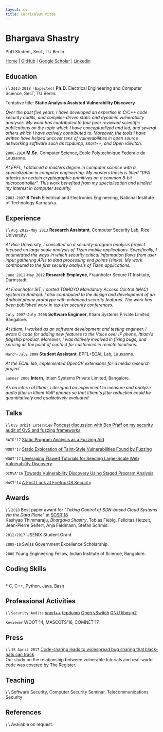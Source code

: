 ```yaml
---
layout: cv
title: Curriculum Vitae
---
```

# Bhargava Shastry
PhD Student, SecT, TU Berlin.

<div id="webaddress">
<a href="/index.html">Home</a>
| <i class="fa fa-github"></i> <a href="https://github.com/bshastry">GitHub</a>
| <i class="fa fa-google"></i> <a href="https://scholar.google.com/citations?hl=en&user=lsdZxf8AAAAJ&view_op=list_works&sortby=pubdate">Google Scholar</a>
| <i class="fa fa-linkedin-square"></i> <a href="https://www.linkedin.com/in/bhargavashastry">Linkedin</a>
</div>

## Education
\\
\\
`2013-2018 (Expected)`
__Ph.D__. Electrical Engineering and Computer Science, SecT, TU Berlin.

Tentative title: __Static Analysis Assisted Vulnerability Discovery__

*Over the past five years, I have developed an expertise in C/C++ code security audits, and compiler-driven static and dynamic vulnerability analyses. My work has contributed to four peer reviewed scientific publications on the topic which I have conceptualized and led, and several others which I have actively contributed to. Moreover, the tools I have written have helped uncover tens of vulnerabilities in open source networking software such as tcpdump, snort++, and Open vSwitch.*

`2008-2010`
__M.Sc.__ Computer Science, Ecole Polytechnique Federale de Lausanne.

*At EPFL, I obtained a masters degree in computer science with a specialization in computer engineering. My masters thesis is titled "DPA attacks on certain cryptographic primitives on a common 8-bit microcontroller". This work benefited from my specialisation and kindled my interest in computer security.*

`2003-2007`
__B.Tech__ Electrical and Electronics Engineering, National Institute of Technology Karnataka.

## Experience
\\
\\
`Aug 2012-May 2013`
__Research Assistant__, Computer Security Lab, Rice University.

*At Rice University, I consulted on a security-program analysis project focused on large scale analysis of Tizen mobile applications. Specifically, I enumerated the ways in which security critical information flows from user input gathering APIs to data processing end points (sinks). My work contributed to the first security analysis of Tizen applications.*

`June 2011-May 2012`
__Research Employee__, Fraunhofer Secure IT Institute, Darmstadt.

*At Fraunhofer SIT, I ported TOMOYO Mandatory Access Control (MAC) system to Android. I also contributed to the design and development of an Android phone prototype with enhanced security features. The work has been published work in top-tier security conferences.*

`July 2007-July 2008`
__Software Engineer__, Ittiam Systems Private Limited, Bangalore.

*At Ittiam, I worked as an software development and testing engineer. I wrote C code for adding new features to the Voice over IP phone, Ittiam's flagship product. Moreover, I was actively involved in fixing bugs, and serving as the point of contact for customers in remote locations.*

`March-July 2009`
__Student Assistant__, EPFL+ECAL Lab, Lausanne.

*At the ECAL lab, Implemented OpenCV extensions for a media research project.*

`Summer 2006`
__Intern__, Ittiam Systems Private Limited, Bangalore.

*As an intern at Ittiam, I designed an experiment to measure and analyze audio jitter in Ittiam VoIP phones so that Ittiam's jitter reduction could be quantitatively and qualitatively evaluated.*

## Talks
\\
\\
`OvS Orbit Interview`
[Podcast discussion with Ben Pfaff on my security audit of OvS and fuzzing frameworks][10]

`RAID'17`
[Static Program Analysis as a Fuzzing Aid][1]

`WOOT'17`
[Static Exploration of Taint-Style Vulnerabilities Found by Fuzzing][2]

`WOOT'17`
[Leveraging Flawed Tutorials for Seeding Large-Scale Web Vulnerability Discovery][3]

`DIMVA'16`
[Towards Vulnerability Discovery Using Staged Program Analysis][4]

`MoST'14`
[A First Look at Firefox OS Security][5]

## Awards
\\
\\
`2018`
Best paper award for "_Taking Control of SDN-based Cloud Systems via the Data Plane_" at [SOSR'18][11]
<br>
Kashyap Thimmaraju, *Bhargava Shastry*, Tobias Fiebig, Felicitas Hetzelt, Jean-Pierre Seifert, Anja Feldmann, Stefan Schmid.

`2012/2017`
USENIX Student Grant.

`2009-10`
Swiss Government Excellence Scholarship.

`2006`
Young Engineering Fellow, Indian Institute of Science, Bangalore.

## Coding Skills
<br>
* C, C++, Python, Java, Bash

## Professional Activities
\\
\\
`Security Audits`
[snort++][6]
[tcpdump][7]
[Open vSwitch][8]
[GNU libosip2][9]

`Reviewer`
WOOT'14, MASCOTS'16, COMNET'17

## Press
\\
\\
`18 April 2017`
[Code-sharing leads to widespread bug sharing that black-hats can track][12]
<br>
Our study on the relationship between vulnerable tutorials and real-world code was covered by The Register.

## Teaching
\\
\\
Software Security, Computer Security Seminar, Telecommunications Security

## References
\\
\\
Available on request.


[1]: http://users.sec.t-labs.tu-berlin.de/~bshastry/raid17_slidedeck.pdf
[2]: https://www.usenix.org/conference/woot17/workshop-program/presentation/shastry
[3]: https://www.usenix.org/conference/woot17/workshop-program/presentation/unruh
[4]: http://users.sec.t-labs.tu-berlin.de/~bshastry/melange_slides.pdf
[5]: http://users.sec.t-labs.tu-berlin.de/~bshastry/ffos_slides_tub.pdf
[6]: http://blog.snort.org/2017/05/snort-vulnerabilities-found.html
[7]: http://www.tcpdump.org/
[8]: https://mail.openvswitch.org/pipermail/ovs-announce/2016-March/000082.html
[9]: https://www.securityfocus.com/bid/92921
[10]: https://ovsorbit.org/#e43
[11]: https://conferences.sigcomm.org/sosr/2018/program.html
[12]: https://www.theregister.co.uk/2017/04/18/codesharing_leads_to_widespread_bug_sharing
